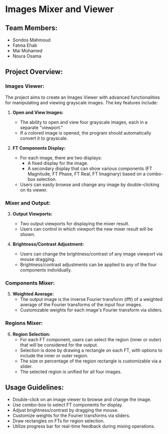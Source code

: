 # Images Mixer and Viewer

## Team Members:
- Sondos Mahmoud
- Fatma Ehab
- Mai Mohamed
- Noura Osama

## Project Overview:

### Images Viewer:
The project aims to create an Images Viewer with advanced functionalities for manipulating and viewing grayscale images. The key features include:

1. **Open and View Images:**
    - The ability to open and view four grayscale images, each in a separate "viewport."
    - If a colored image is opened, the program should automatically convert it to grayscale.

2. **FT Components Display:**
    - For each image, there are two displays:
        - A fixed display for the image.
        - A secondary display that can show various components (FT Magnitude, FT Phase, FT Real, FT Imaginary) based on a combo-box selection.
    - Users can easily browse and change any image by double-clicking on its viewer.

### Mixer and Output:

3. **Output Viewports:**
    - Two output viewports for displaying the mixer result.
    - Users can control in which viewport the new mixer result will be shown.

4. **Brightness/Contrast Adjustment:**
    - Users can change the brightness/contrast  of any image viewport via mouse dragging.
    - Brightness/contrast adjustments can be applied to any of the four components individually.

### Components Mixer:

5. **Weighted Average:**
    - The output image is the inverse Fourier transform (ifft) of a weighted average of the Fourier transforms of the input four images.
    - Customizable weights for each image's Fourier transform via sliders.

### Regions Mixer:

6. **Region Selection:**
    - For each FT component, users can select the region (inner or outer) that will be considered for the output.
    - Selection is done by drawing a rectangle on each FT, with options to include the inner or outer region.
    - The size or percentage of the region rectangle is customizable via a slider.
    - The selected region is unified for all four images.

## Usage Guidelines:

- Double-click on an image viewer to browse and change the image.
- Use combo-box to select FT components for display.
- Adjust brightness/contrast by dragging the mouse.
- Customize weights for the Fourier transforms via sliders.
- Draw rectangles on FTs for region selection.
- Utilize progress bar for real-time feedback during mixing operations.
